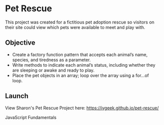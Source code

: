 # Pet Rescue
This project was created for a fictitious pet adoption rescue so visitors on their site could view which pets were available to meet and play with.

## Objective
* Create a factory function pattern that accepts each animal’s name, species, and tiredness as a parameter.
* Write methods to indicate each animal’s status, including whether they are sleeping or awake and ready to play.
* Place the pet objects in an array; loop over the array using a for…of loop.


## Launch

View Sharon's Pet Rescue Project here: https://ivgeek.github.io/pet-rescue/

JavaScript Fundamentals
